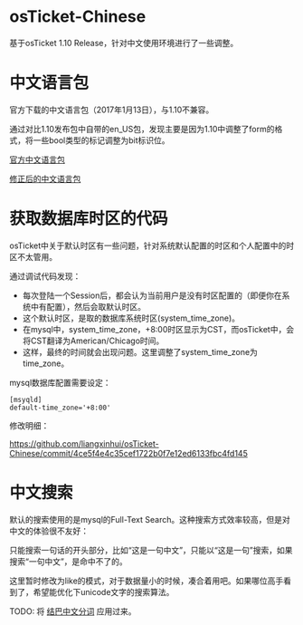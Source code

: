osTicket-Chinese
========

基于osTicket 1.10 Release，针对中文使用环境进行了一些调整。

# 中文语言包

官方下载的中文语言包（2017年1月13日），与1.10不兼容。

通过对比1.10发布包中自带的en_US包，发现主要是因为1.10中调整了form的格式，将一些bool类型的标记调整为bit标识位。

[官方中文语言包](https://github.com/liangxinhui/osTicket-Chinese/blob/master/osTicket-1.10_zh_CH/zh_CN.phar)

[修正后的中文语言包](https://github.com/liangxinhui/osTicket-Chinese/blob/master/osTicket-1.10_zh_CH/zh_CN_v1.10_fixed.zip)


# 获取数据库时区的代码

osTicket中关于默认时区有一些问题，针对系统默认配置的时区和个人配置中的时区不太管用。

通过调试代码发现：

- 每次登陆一个Session后，都会认为当前用户是没有时区配置的（即便你在系统中有配置），然后会取默认时区。
- 这个默认时区，是取的数据库系统时区(system_time_zone)。
- 在mysql中，system_time_zone，+8:00时区显示为CST，而osTicket中，会将CST翻译为American/Chicago时间。
- 这样，最终的时间就会出现问题。这里调整了system_time_zone为time_zone。

mysql数据库配置需要设定：
```
[msyqld]
default-time_zone='+8:00'
```

修改明细：

https://github.com/liangxinhui/osTicket-Chinese/commit/4ce5f4e4c35cef1722b0f7e12ed6133fbc4fd145


# 中文搜索
默认的搜索使用的是mysql的Full-Text Search。这种搜索方式效率较高，但是对中文的体验很不友好：

只能搜索一句话的开头部分，比如“这是一句中文”，只能以“这是一句”搜索，如果搜索“一句中文”，是命中不了的。

这里暂时修改为like的模式，对于数据量小的时候，凑合着用吧。如果哪位高手看到了，希望能优化下unicode文字的搜索算法。

TODO: 将 [结巴中文分词](https://github.com/fxsjy/jieba) 应用过来。

